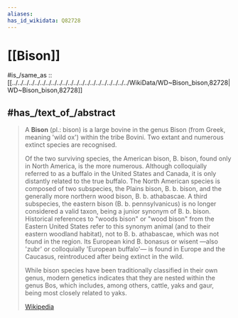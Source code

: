 ```yaml
---
aliases: 
has_id_wikidata: Q82728
---
```


# [[Bison]] 

#is_/same_as :: [[../../../../../../../../../../../../../../../../../../../../../WikiData/WD~Bison_bison,82728|WD~Bison_bison,82728]] 

## #has_/text_of_/abstract 

> A **Bison** (pl.: bison) is a large bovine in the genus Bison (from Greek, meaning 'wild ox') within the tribe Bovini. 
> Two extant and numerous extinct species are recognised.  
>
> Of the two surviving species, the American bison, B. bison, found only in North America, is the more numerous. Although colloquially referred to as a buffalo in the United States and Canada, it is only distantly related to the true buffalo. The North American species is composed of two subspecies, the Plains bison, B. b. bison, and the generally more northern wood bison, B. b. athabascae. A third subspecies, the eastern bison (B. b. pennsylvanicus) is no longer considered a valid taxon, being a junior synonym of B. b. bison. Historical references to "woods bison" or "wood bison" from the Eastern United States refer to this synonym animal (and to their eastern woodland habitat), not to B. b. athabascae, which was not found in the region. Its European kind B. bonasus or wisent —also 'zubr' or colloquially 'European buffalo'— is found in Europe and the Caucasus, reintroduced after being extinct in the wild.
>
> While bison species have been traditionally classified in their own genus, modern genetics indicates that they are nested within the genus Bos, which includes, among others, cattle, yaks and gaur, being most closely related to yaks.
>
> [Wikipedia](https://en.wikipedia.org/wiki/Bison) 

